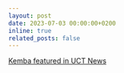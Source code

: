 ```yaml
---
layout: post
date: 2023-07-03 00:00:00+0200
inline: true
related_posts: false
---
```


[Kemba featured in UCT News](https://www.news.uct.ac.za/article/-2023-07-03-african-robotics-developing-in-leaps-and-bounds)
